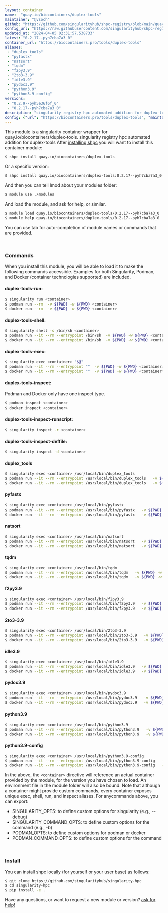 ```yaml
---
layout: container
name:  "quay.io/biocontainers/duplex-tools"
maintainer: "@vsoch"
github: "https://github.com/singularityhub/shpc-registry/blob/main/quay.io/biocontainers/duplex-tools/container.yaml"
config_url: "https://raw.githubusercontent.com/singularityhub/shpc-registry/main/quay.io/biocontainers/duplex-tools/container.yaml"
updated_at: "2024-04-05 02:31:57.538733"
latest: "0.2.17--pyh7cba7a3_0"
container_url: "https://biocontainers.pro/tools/duplex-tools"
aliases:
 - "duplex_tools"
 - "pyfastx"
 - "natsort"
 - "tqdm"
 - "f2py3.9"
 - "2to3-3.9"
 - "idle3.9"
 - "pydoc3.9"
 - "python3.9"
 - "python3.9-config"
versions:
 - "0.2.9--pyh5e36f6f_0"
 - "0.2.17--pyh7cba7a3_0"
description: "singularity registry hpc automated addition for duplex-tools"
config: {"url": "https://biocontainers.pro/tools/duplex-tools", "maintainer": "@vsoch", "description": "singularity registry hpc automated addition for duplex-tools", "latest": {"0.2.17--pyh7cba7a3_0": "sha256:55c83d23dfc5e8f6c586ec9aeb5bb8ff233c044045ef8c6025f3493353d176c3"}, "tags": {"0.2.9--pyh5e36f6f_0": "sha256:f409055a5e72cb25cbcceac225b925c469bc7e478ac0cd3f812a9be981f466c9", "0.2.17--pyh7cba7a3_0": "sha256:55c83d23dfc5e8f6c586ec9aeb5bb8ff233c044045ef8c6025f3493353d176c3"}, "docker": "quay.io/biocontainers/duplex-tools", "aliases": {"duplex_tools": "/usr/local/bin/duplex_tools", "pyfastx": "/usr/local/bin/pyfastx", "natsort": "/usr/local/bin/natsort", "tqdm": "/usr/local/bin/tqdm", "f2py3.9": "/usr/local/bin/f2py3.9", "2to3-3.9": "/usr/local/bin/2to3-3.9", "idle3.9": "/usr/local/bin/idle3.9", "pydoc3.9": "/usr/local/bin/pydoc3.9", "python3.9": "/usr/local/bin/python3.9", "python3.9-config": "/usr/local/bin/python3.9-config"}}
---
```


This module is a singularity container wrapper for quay.io/biocontainers/duplex-tools.
singularity registry hpc automated addition for duplex-tools
After [installing shpc](#install) you will want to install this container module:


```bash
$ shpc install quay.io/biocontainers/duplex-tools
```

Or a specific version:

```bash
$ shpc install quay.io/biocontainers/duplex-tools:0.2.17--pyh7cba7a3_0
```

And then you can tell lmod about your modules folder:

```bash
$ module use ./modules
```

And load the module, and ask for help, or similar.

```bash
$ module load quay.io/biocontainers/duplex-tools/0.2.17--pyh7cba7a3_0
$ module help quay.io/biocontainers/duplex-tools/0.2.17--pyh7cba7a3_0
```

You can use tab for auto-completion of module names or commands that are provided.

<br>

### Commands

When you install this module, you will be able to load it to make the following commands accessible.
Examples for both Singularity, Podman, and Docker (container technologies supported) are included.

#### duplex-tools-run:

```bash
$ singularity run <container>
$ podman run --rm  -v ${PWD} -w ${PWD} <container>
$ docker run --rm  -v ${PWD} -w ${PWD} <container>
```

#### duplex-tools-shell:

```bash
$ singularity shell -s /bin/sh <container>
$ podman run --it --rm --entrypoint /bin/sh  -v ${PWD} -w ${PWD} <container>
$ docker run --it --rm --entrypoint /bin/sh  -v ${PWD} -w ${PWD} <container>
```

#### duplex-tools-exec:

```bash
$ singularity exec <container> "$@"
$ podman run --it --rm --entrypoint ""  -v ${PWD} -w ${PWD} <container> "$@"
$ docker run --it --rm --entrypoint ""  -v ${PWD} -w ${PWD} <container> "$@"
```

#### duplex-tools-inspect:

Podman and Docker only have one inspect type.

```bash
$ podman inspect <container>
$ docker inspect <container>
```

#### duplex-tools-inspect-runscript:

```bash
$ singularity inspect -r <container>
```

#### duplex-tools-inspect-deffile:

```bash
$ singularity inspect -d <container>
```


#### duplex_tools

```bash
$ singularity exec <container> /usr/local/bin/duplex_tools
$ podman run --it --rm --entrypoint /usr/local/bin/duplex_tools   -v ${PWD} -w ${PWD} <container> -c " $@"
$ docker run --it --rm --entrypoint /usr/local/bin/duplex_tools   -v ${PWD} -w ${PWD} <container> -c " $@"
```


#### pyfastx

```bash
$ singularity exec <container> /usr/local/bin/pyfastx
$ podman run --it --rm --entrypoint /usr/local/bin/pyfastx   -v ${PWD} -w ${PWD} <container> -c " $@"
$ docker run --it --rm --entrypoint /usr/local/bin/pyfastx   -v ${PWD} -w ${PWD} <container> -c " $@"
```


#### natsort

```bash
$ singularity exec <container> /usr/local/bin/natsort
$ podman run --it --rm --entrypoint /usr/local/bin/natsort   -v ${PWD} -w ${PWD} <container> -c " $@"
$ docker run --it --rm --entrypoint /usr/local/bin/natsort   -v ${PWD} -w ${PWD} <container> -c " $@"
```


#### tqdm

```bash
$ singularity exec <container> /usr/local/bin/tqdm
$ podman run --it --rm --entrypoint /usr/local/bin/tqdm   -v ${PWD} -w ${PWD} <container> -c " $@"
$ docker run --it --rm --entrypoint /usr/local/bin/tqdm   -v ${PWD} -w ${PWD} <container> -c " $@"
```


#### f2py3.9

```bash
$ singularity exec <container> /usr/local/bin/f2py3.9
$ podman run --it --rm --entrypoint /usr/local/bin/f2py3.9   -v ${PWD} -w ${PWD} <container> -c " $@"
$ docker run --it --rm --entrypoint /usr/local/bin/f2py3.9   -v ${PWD} -w ${PWD} <container> -c " $@"
```


#### 2to3-3.9

```bash
$ singularity exec <container> /usr/local/bin/2to3-3.9
$ podman run --it --rm --entrypoint /usr/local/bin/2to3-3.9   -v ${PWD} -w ${PWD} <container> -c " $@"
$ docker run --it --rm --entrypoint /usr/local/bin/2to3-3.9   -v ${PWD} -w ${PWD} <container> -c " $@"
```


#### idle3.9

```bash
$ singularity exec <container> /usr/local/bin/idle3.9
$ podman run --it --rm --entrypoint /usr/local/bin/idle3.9   -v ${PWD} -w ${PWD} <container> -c " $@"
$ docker run --it --rm --entrypoint /usr/local/bin/idle3.9   -v ${PWD} -w ${PWD} <container> -c " $@"
```


#### pydoc3.9

```bash
$ singularity exec <container> /usr/local/bin/pydoc3.9
$ podman run --it --rm --entrypoint /usr/local/bin/pydoc3.9   -v ${PWD} -w ${PWD} <container> -c " $@"
$ docker run --it --rm --entrypoint /usr/local/bin/pydoc3.9   -v ${PWD} -w ${PWD} <container> -c " $@"
```


#### python3.9

```bash
$ singularity exec <container> /usr/local/bin/python3.9
$ podman run --it --rm --entrypoint /usr/local/bin/python3.9   -v ${PWD} -w ${PWD} <container> -c " $@"
$ docker run --it --rm --entrypoint /usr/local/bin/python3.9   -v ${PWD} -w ${PWD} <container> -c " $@"
```


#### python3.9-config

```bash
$ singularity exec <container> /usr/local/bin/python3.9-config
$ podman run --it --rm --entrypoint /usr/local/bin/python3.9-config   -v ${PWD} -w ${PWD} <container> -c " $@"
$ docker run --it --rm --entrypoint /usr/local/bin/python3.9-config   -v ${PWD} -w ${PWD} <container> -c " $@"
```



In the above, the `<container>` directive will reference an actual container provided
by the module, for the version you have chosen to load. An environment file in the
module folder will also be bound. Note that although a container
might provide custom commands, every container exposes unique exec, shell, run, and
inspect aliases. For anycommands above, you can export:

 - SINGULARITY_OPTS: to define custom options for singularity (e.g., --debug)
 - SINGULARITY_COMMAND_OPTS: to define custom options for the command (e.g., -b)
 - PODMAN_OPTS: to define custom options for podman or docker
 - PODMAN_COMMAND_OPTS: to define custom options for the command

<br>

### Install

You can install shpc locally (for yourself or your user base) as follows:

```bash
$ git clone https://github.com/singularityhub/singularity-hpc
$ cd singularity-hpc
$ pip install -e .
```

Have any questions, or want to request a new module or version? [ask for help!](https://github.com/singularityhub/singularity-hpc/issues)